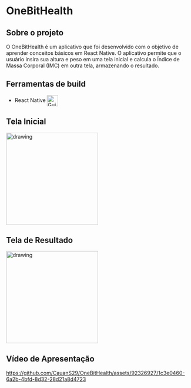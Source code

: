 # OneBitHealth

## Sobre o projeto
O OneBitHealth é um aplicativo que foi desenvolvido com o objetivo de aprender conceitos básicos em React Native. O aplicativo permite que o usuário insira sua altura e peso em uma tela inicial e calcula o Índice de Massa Corporal (IMC) em outra tela, armazenando o resultado.


## Ferramentas de build

- React Native <img align="center" alt="Gui-Angular" height="30" width="30" src="https://cdn.jsdelivr.net/gh/devicons/devicon/icons/react/react-original.svg">


## Tela Inicial 
<img src= "https://github.com/CauanS29/OneBitHealth/assets/92326927/6fc3f2b1-745a-4b3a-9e99-573610d53975" alt="drawing" width="250"/>


## Tela de Resultado
<img src="https://github.com/CauanS29/OneBitHealth/assets/92326927/f39326d5-b3e5-4b40-84c7-1243a6156c8b" alt="drawing" width="250"/>


## Vídeo de Apresentação 

https://github.com/CauanS29/OneBitHealth/assets/92326927/1c3e0460-6a2b-4bfd-8d32-28d21a8d4723

